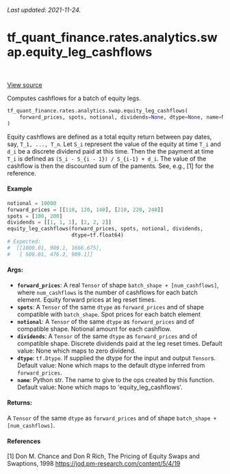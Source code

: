<!--
This file is generated by a tool. Do not edit directly.
For open-source contributions the docs will be updated automatically.
-->

*Last updated: 2021-11-24.*

<div itemscope itemtype="http://developers.google.com/ReferenceObject">
<meta itemprop="name" content="tf_quant_finance.rates.analytics.swap.equity_leg_cashflows" />
<meta itemprop="path" content="Stable" />
</div>

# tf_quant_finance.rates.analytics.swap.equity_leg_cashflows

<!-- Insert buttons and diff -->

<table class="tfo-notebook-buttons tfo-api" align="left">
</table>

<a target="_blank" href="https://github.com/google/tf-quant-finance/blob/master/tf_quant_finance/rates/analytics/swap.py">View source</a>



Computes cashflows for a batch of equity legs.

```python
tf_quant_finance.rates.analytics.swap.equity_leg_cashflows(
    forward_prices, spots, notional, dividends=None, dtype=None, name=None
)
```



<!-- Placeholder for "Used in" -->

Equity cashflows are defined as a total equity return between pay dates, say,
`T_1, ..., T_n`. Let `S_i` represent the value of the equity at time `T_i` and
`d_i` be a discrete dividend paid at this time. Then the the payment at time
`T_i` is defined as `(S_i - S_{i - 1}) / S_{i-1} + d_i`. The value of
the cashflow is then the discounted sum of the paments. See, e.g., [1] for the
reference.

#### Example
```python
notional = 10000
forward_prices = [[110, 120, 140], [210, 220, 240]]
spots = [100, 200]
dividends = [[1, 1, 1], [2, 2, 2]]
equity_leg_cashflows(forward_prices, spots, notional, dividends,
                     dtype=tf.float64)
# Expected:
#  [[1000.01, 909.1, 1666.675],
#   [ 500.01, 476.2, 909.1]]
```

#### Args:


* <b>`forward_prices`</b>: A real `Tensor` of shape `batch_shape + [num_cashflows]`,
  where `num_cashflows` is the number of cashflows for each batch element.
  Equity forward prices at leg reset times.
* <b>`spots`</b>:  A `Tensor` of the same `dtype` as `forward_prices` and of
  shape compatible with `batch_shape`. Spot prices for each batch element
* <b>`notional`</b>: A `Tensor` of the same `dtype` as `forward_prices` and of
  compatible shape. Notional amount for each cashflow.
* <b>`dividends`</b>:  A `Tensor` of the same `dtype` as `forward_prices` and of
  compatible shape. Discrete dividends paid at the leg reset times.
  Default value: None which maps to zero dividend.
* <b>`dtype`</b>: `tf.Dtype`. If supplied the dtype for the input and output `Tensor`s.
  Default value: None which maps to the default dtype inferred from
  `forward_prices`.
* <b>`name`</b>: Python str. The name to give to the ops created by this function.
  Default value: None which maps to 'equity_leg_cashflows'.


#### Returns:

A `Tensor` of the same `dtype` as `forward_prices` and of shape
`batch_shape + [num_cashflows]`.


#### References
[1] Don M. Chance and Don R Rich,
  The Pricing of Equity Swaps and Swaptions, 1998
  https://jod.pm-research.com/content/5/4/19